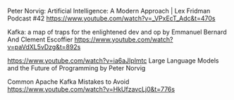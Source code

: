 Peter Norvig: Artificial Intelligence: A Modern Approach | Lex Fridman Podcast #42
https://www.youtube.com/watch?v=_VPxEcT_Adc&t=470s

Kafka: a map of traps for the enlightened dev and op by Emmanuel Bernard And Clement Escoffier
https://www.youtube.com/watch?v=paVdXL5vDzg&t=892s

https://www.youtube.com/watch?v=ia6aJIplmtc
Large Language Models and the Future of Programming by Peter Norvig

Common Apache Kafka Mistakes to Avoid
https://www.youtube.com/watch?v=HkUfzavcLj0&t=776s


